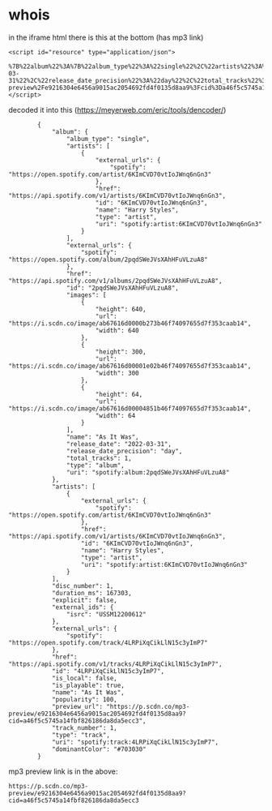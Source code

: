 # whois

in the iframe html there is this at the bottom (has mp3 link)

    <script id="resource" type="application/json">
        %7B%22album%22%3A%7B%22album_type%22%3A%22single%22%2C%22artists%22%3A%5B%7B%22external_urls%22%3A%7B%22spotify%22%3A%22https%3A%2F%2Fopen.spotify.com%2Fartist%2F6KImCVD70vtIoJWnq6nGn3%22%7D%2C%22href%22%3A%22https%3A%2F%2Fapi.spotify.com%2Fv1%2Fartists%2F6KImCVD70vtIoJWnq6nGn3%22%2C%22id%22%3A%226KImCVD70vtIoJWnq6nGn3%22%2C%22name%22%3A%22Harry%20Styles%22%2C%22type%22%3A%22artist%22%2C%22uri%22%3A%22spotify%3Aartist%3A6KImCVD70vtIoJWnq6nGn3%22%7D%5D%2C%22external_urls%22%3A%7B%22spotify%22%3A%22https%3A%2F%2Fopen.spotify.com%2Falbum%2F2pqdSWeJVsXAhHFuVLzuA8%22%7D%2C%22href%22%3A%22https%3A%2F%2Fapi.spotify.com%2Fv1%2Falbums%2F2pqdSWeJVsXAhHFuVLzuA8%22%2C%22id%22%3A%222pqdSWeJVsXAhHFuVLzuA8%22%2C%22images%22%3A%5B%7B%22height%22%3A640%2C%22url%22%3A%22https%3A%2F%2Fi.scdn.co%2Fimage%2Fab67616d0000b273b46f74097655d7f353caab14%22%2C%22width%22%3A640%7D%2C%7B%22height%22%3A300%2C%22url%22%3A%22https%3A%2F%2Fi.scdn.co%2Fimage%2Fab67616d00001e02b46f74097655d7f353caab14%22%2C%22width%22%3A300%7D%2C%7B%22height%22%3A64%2C%22url%22%3A%22https%3A%2F%2Fi.scdn.co%2Fimage%2Fab67616d00004851b46f74097655d7f353caab14%22%2C%22width%22%3A64%7D%5D%2C%22name%22%3A%22As%20It%20Was%22%2C%22release_date%22%3A%222022-03-31%22%2C%22release_date_precision%22%3A%22day%22%2C%22total_tracks%22%3A1%2C%22type%22%3A%22album%22%2C%22uri%22%3A%22spotify%3Aalbum%3A2pqdSWeJVsXAhHFuVLzuA8%22%7D%2C%22artists%22%3A%5B%7B%22external_urls%22%3A%7B%22spotify%22%3A%22https%3A%2F%2Fopen.spotify.com%2Fartist%2F6KImCVD70vtIoJWnq6nGn3%22%7D%2C%22href%22%3A%22https%3A%2F%2Fapi.spotify.com%2Fv1%2Fartists%2F6KImCVD70vtIoJWnq6nGn3%22%2C%22id%22%3A%226KImCVD70vtIoJWnq6nGn3%22%2C%22name%22%3A%22Harry%20Styles%22%2C%22type%22%3A%22artist%22%2C%22uri%22%3A%22spotify%3Aartist%3A6KImCVD70vtIoJWnq6nGn3%22%7D%5D%2C%22disc_number%22%3A1%2C%22duration_ms%22%3A167303%2C%22explicit%22%3Afalse%2C%22external_ids%22%3A%7B%22isrc%22%3A%22USSM12200612%22%7D%2C%22external_urls%22%3A%7B%22spotify%22%3A%22https%3A%2F%2Fopen.spotify.com%2Ftrack%2F4LRPiXqCikLlN15c3yImP7%22%7D%2C%22href%22%3A%22https%3A%2F%2Fapi.spotify.com%2Fv1%2Ftracks%2F4LRPiXqCikLlN15c3yImP7%22%2C%22id%22%3A%224LRPiXqCikLlN15c3yImP7%22%2C%22is_local%22%3Afalse%2C%22is_playable%22%3Atrue%2C%22name%22%3A%22As%20It%20Was%22%2C%22popularity%22%3A100%2C%22preview_url%22%3A%22https%3A%2F%2Fp.scdn.co%2Fmp3-preview%2Fe9216304e6456a9015ac2054692fd4f0135d8aa9%3Fcid%3Da46f5c5745a14fbf826186da8da5ecc3%22%2C%22track_number%22%3A1%2C%22type%22%3A%22track%22%2C%22uri%22%3A%22spotify%3Atrack%3A4LRPiXqCikLlN15c3yImP7%22%2C%22dominantColor%22%3A%22%23703030%22%7D
    </script>
    






decoded it into this 
(https://meyerweb.com/eric/tools/dencoder/)





```
        {
            "album": {
                "album_type": "single",
                "artists": [
                    {
                        "external_urls": {
                            "spotify": "https://open.spotify.com/artist/6KImCVD70vtIoJWnq6nGn3"
                        },
                        "href": "https://api.spotify.com/v1/artists/6KImCVD70vtIoJWnq6nGn3",
                        "id": "6KImCVD70vtIoJWnq6nGn3",
                        "name": "Harry Styles",
                        "type": "artist",
                        "uri": "spotify:artist:6KImCVD70vtIoJWnq6nGn3"
                    }
                ],
                "external_urls": {
                    "spotify": "https://open.spotify.com/album/2pqdSWeJVsXAhHFuVLzuA8"
                },
                "href": "https://api.spotify.com/v1/albums/2pqdSWeJVsXAhHFuVLzuA8",
                "id": "2pqdSWeJVsXAhHFuVLzuA8",
                "images": [
                    {
                        "height": 640,
                        "url": "https://i.scdn.co/image/ab67616d0000b273b46f74097655d7f353caab14",
                        "width": 640
                    },
                    {
                        "height": 300,
                        "url": "https://i.scdn.co/image/ab67616d00001e02b46f74097655d7f353caab14",
                        "width": 300
                    },
                    {
                        "height": 64,
                        "url": "https://i.scdn.co/image/ab67616d00004851b46f74097655d7f353caab14",
                        "width": 64
                    }
                ],
                "name": "As It Was",
                "release_date": "2022-03-31",
                "release_date_precision": "day",
                "total_tracks": 1,
                "type": "album",
                "uri": "spotify:album:2pqdSWeJVsXAhHFuVLzuA8"
            },
            "artists": [
                {
                    "external_urls": {
                        "spotify": "https://open.spotify.com/artist/6KImCVD70vtIoJWnq6nGn3"
                    },
                    "href": "https://api.spotify.com/v1/artists/6KImCVD70vtIoJWnq6nGn3",
                    "id": "6KImCVD70vtIoJWnq6nGn3",
                    "name": "Harry Styles",
                    "type": "artist",
                    "uri": "spotify:artist:6KImCVD70vtIoJWnq6nGn3"
                }
            ],
            "disc_number": 1,
            "duration_ms": 167303,
            "explicit": false,
            "external_ids": {
                "isrc": "USSM12200612"
            },
            "external_urls": {
                "spotify": "https://open.spotify.com/track/4LRPiXqCikLlN15c3yImP7"
            },
            "href": "https://api.spotify.com/v1/tracks/4LRPiXqCikLlN15c3yImP7",
            "id": "4LRPiXqCikLlN15c3yImP7",
            "is_local": false,
            "is_playable": true,
            "name": "As It Was",
            "popularity": 100,
            "preview_url": "https://p.scdn.co/mp3-preview/e9216304e6456a9015ac2054692fd4f0135d8aa9?cid=a46f5c5745a14fbf826186da8da5ecc3",
            "track_number": 1,
            "type": "track",
            "uri": "spotify:track:4LRPiXqCikLlN15c3yImP7",
            "dominantColor": "#703030"
        }
```

 mp3 preview link is in the above:
```
https://p.scdn.co/mp3-preview/e9216304e6456a9015ac2054692fd4f0135d8aa9?cid=a46f5c5745a14fbf826186da8da5ecc3
```
